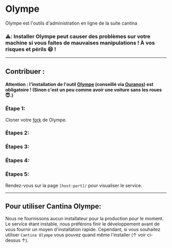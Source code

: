 # Olympe

Olympe est l'outils d'administration en ligne de la suite cantina

### ⚠️: Installer Olympe peut causer des problèmes sur votre machine si vous faites de mauvaises manipulations ! À vos risques et périls 😆 !

***

## Contribuer :

#### Attention : l'installation de l'outil [Olympe](https://github.com/Cantina-Org/Olympe) (conseillé via [Ouranos](https://github.com/Cantina-Org/Ouranos)) est obligatoire ! (Sinon c'est un peu comme avoir une voiture sans les roues 😇.)

### Étape 1:
Cloner votre [fork](https://github.com/Cantina-Org/Olympe/fork) de Olympe.

### Étapes 2:


### Étapes 3:


### Étapes 4:


### Étapes 5:
Rendez-vous sur la page `[host:port]/` pour visualiser le service.

*** 

## Pour utiliser Cantina Olympe:

Nous ne fournissons aucun installateur pour la production pour le moment. Le service étant instable, nous préférons finir le développement avant de vous fournir un moyen d'installation rapide.
Cependant, si vous souhaitez utiliser `Cantina Olympe` vous pouvez quand même l'installer (↑ voir ci-dessus ↑).
